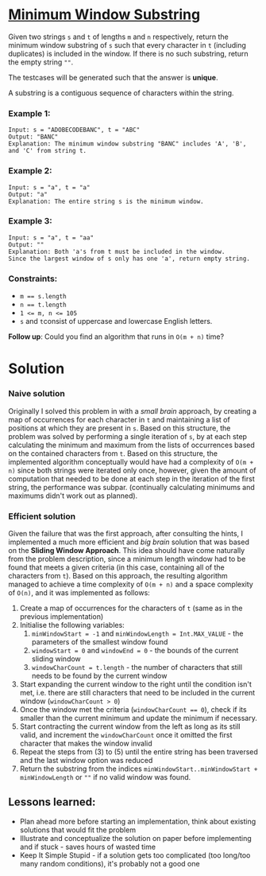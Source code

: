 # [Minimum Window Substring](https://leetcode.com/explore/challenge/card/august-leetcoding-challenge-2021/615/week-3-august-15th-august-21st/3891/)

Given two strings `s` and `t` of lengths `m` and `n` respectively, return the minimum window substring of `s` such that every character in `t` (including duplicates) is included in the window. If there is no such substring, return the empty string `""`.

The testcases will be generated such that the answer is **unique**.

A substring is a contiguous sequence of characters within the string.

### Example 1:
```
Input: s = "ADOBECODEBANC", t = "ABC"
Output: "BANC"
Explanation: The minimum window substring "BANC" includes 'A', 'B', and 'C' from string t.
```

### Example 2:
```
Input: s = "a", t = "a"
Output: "a"
Explanation: The entire string s is the minimum window.
```

### Example 3:
```
Input: s = "a", t = "aa"
Output: ""
Explanation: Both 'a's from t must be included in the window.
Since the largest window of s only has one 'a', return empty string.
```

### Constraints:

- `m == s.length`
- `n == t.length`
- `1 <= m, n <= 105`
- `s` and `t`consist of uppercase and lowercase English letters.

**Follow up**: Could you find an algorithm that runs in `O(m + n)` time?

# Solution

### Naive solution
Originally I solved this problem in with a *small brain* approach, by creating a map of occurrences for each character in `t` and maintaining a list of positions at which they are present in `s`. 
Based on this structure, the problem was solved by performing a single iteration of `s`, by at each step calculating the minimum and maximum from the lists of occurrences based on the contained characters from `t`.
Based on this structure, the implemented algorithm conceptually would have had a complexity of `O(m + n)` since both strings were iterated only once, however, given the amount of computation that needed to be done at each step in the iteration of the first string, the performance was subpar. (continually calculating minimums and maximums didn't work out as planned).

### Efficient solution
Given the failure that was the first approach, after consulting the hints, I implemented a much more efficient and *big brain* solution that was based on the **Sliding Window Approach**. This idea should have come naturally from the problem description, since a minimum length window had to be found that meets a given criteria (in this case, containing all of the characters from `t`). 
Based on this approach, the resulting algorithm managed to achieve a time complexity of `O(m + n)` and a space complexity of `O(n)`, and it was implemented as follows:
1. Create a map of occurrences for the characters of `t` (same as in the previous implementation)
2. Initialise the following variables:
   1. `minWindowStart = -1` and `minWindowLength = Int.MAX_VALUE` - the parameters of the smallest window found
   2. `windowStart = 0` and `windowEnd = 0` - the bounds of the current sliding window
   3. `windowCharCount = t.length` - the number of characters that still needs to be found by the current window
3. Start expanding the current window to the right until the condition isn't met, i.e. there are still characters that need to be included in the current window (`windowCharCount > 0`)
4. Once the window met the criteria (`windowCharCount == 0`), check if its smaller than the current minimum and update the minimum if necessary.
5. Start contracting the current window from the left as long as its still valid, and increment the `windowCharCount` once it omitted the first character that makes the window invalid
6. Repeat the steps from (3) to (5) until the entire string has been traversed and the last window option was reduced
7. Return the substring from the indices `minWindowStart..minWindowStart + minWindowLength` or `""` if no valid window was found.

## Lessons learned: 
- Plan ahead more before starting an implementation, think about existing solutions that would fit the problem
- Illustrate and conceptualize the solution on paper before implementing and if stuck - saves hours of wasted time
- Keep It Simple Stupid - if a solution gets too complicated (too long/too many random conditions), it's probably not a good one
